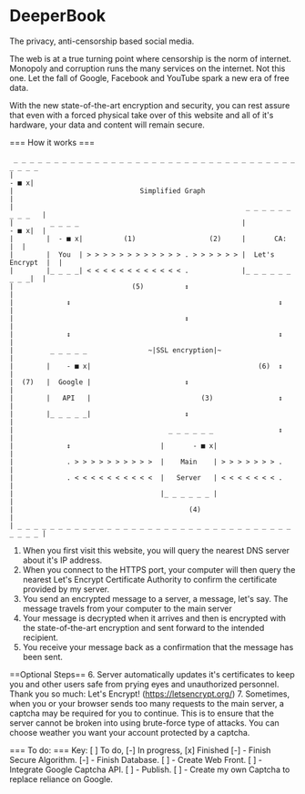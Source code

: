 # DeeperBook
The privacy, anti-censorship based social media.

The web is at a true turning point where censorship is the norm of internet. Monopoly and corruption runs the many services on the internet. Not this one. Let the fall of Google, Facebook and YouTube spark a new era of free data.

With the new state-of-the-art encryption and security, you can rest assure that even with a forced physical take over of this website and all of it's hardware, your data and content will remain secure. 

=== How it works ===
```
 _ _ _ _ _ _ _ _ _ _ _ _ _ _ _ _ _ _ _ _ _ _ _ _ _ _ _ _ _ _ _ _ _ _ _ _ _ _ _ 
|                                                                        - ■ x|
|                               Simplified Graph                              |
|                                                         _ _ _ _ _ _ _ _ _   |
|         _ _ _ _                                        |            - ■ x|  |
|        |  - ■ x|          (1)                  (2)     |       CA:       |  |
|        |  You  | > > > > > > > > > > > > . > > > > > > |  Let's Encrypt  |  |
|        |_ _ _ _| < < < < < < < < < < < < .             |_ _ _ _ _ _ _ _ _|  |
|                             (5)          ↕                                  |
|             ↕                                                   ↕           |
|                                          ↕                                  |
|             ↕                                                   ↕           |
|         _ _ _ _ _               ~|SSL encryption|~                          |
|        |    - ■ x|                                         (6)  ↕           |
|  (7)   |  Google |                       ↕                                  |
|        |   API   |                           (3)                ↕           |
|        |_ _ _ _ _|                       ↕                                  |
|                                      _ _ _ _ _ _                ↕           |
|             ↕                      |       - ■ x|                           |
|             . > > > > > > > > > >  |    Main    | > > > > > > > .           |
|             . < < < < < < < < < <  |   Server   | < < < < < < < .           |
|                                    |_ _ _ _ _ _ |                           |
|                                           (4)                               |
| _ _ _ _ _ _ _ _ _ _ _ _ _ _ _ _ _ _ _ _ _ _ _ _ _ _ _ _ _ _ _ _ _ _ _ _ _ _ |

```

1. When you first visit this website, you will query the nearest DNS server about it's IP address.  
2. When you connect to the HTTPS port, your computer will then query the nearest Let's Encrypt Certificate Authority to confirm the certificate provided by my server.
3. You send an encrypted message to a server, a message, let's say. The message travels from your computer to the main server 
4. Your message is decrypted when it arrives and then is encrypted with the state-of-the-art encryption and sent forward to the intended recipient.
5. You receive your message back as a confirmation that the message has been sent.

==Optional Steps==
6. Server automatically updates it's certificates to keep you and other users safe from prying eyes and unauthorized personnel. Thank you so much: Let's Encrypt! (https://letsencrypt.org/)
7. Sometimes, when you or your browser sends too many requests to the main server, a captcha may be required for you to continue. This is to ensure that the server cannot be broken into using brute-force type of attacks. You can choose weather you want your account protected by a captcha. 

=== To do: ===
Key: [ ] To do, [-] In progress, [x] Finished
[-] - Finish Secure Algorithm.
[-] - Finish Database.
[ ] - Create Web Front.
[ ] - Integrate Google Captcha API.
[ ] - Publish.
[ ] - Create my own Captcha to replace reliance on Google.

